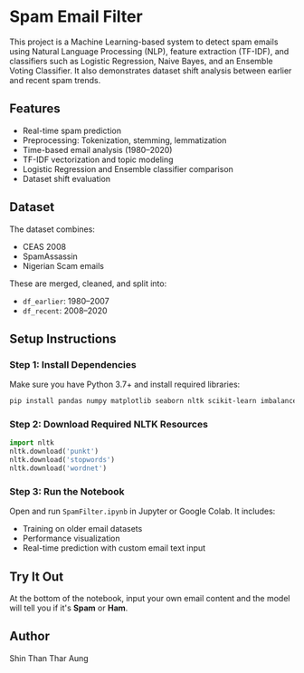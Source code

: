 # Spam Email Filter

This project is a Machine Learning-based system to detect spam emails using Natural Language Processing (NLP), feature extraction (TF-IDF), and classifiers such as Logistic Regression, Naive Bayes, and an Ensemble Voting Classifier. It also demonstrates dataset shift analysis between earlier and recent spam trends.

## Features
- Real-time spam prediction
- Preprocessing: Tokenization, stemming, lemmatization
- Time-based email analysis (1980–2020)
- TF-IDF vectorization and topic modeling
- Logistic Regression and Ensemble classifier comparison
- Dataset shift evaluation

## Dataset
The dataset combines:
- CEAS 2008
- SpamAssassin
- Nigerian Scam emails

These are merged, cleaned, and split into:
- `df_earlier`: 1980–2007
- `df_recent`: 2008–2020

## Setup Instructions

### Step 1: Install Dependencies
Make sure you have Python 3.7+ and install required libraries:

```bash
pip install pandas numpy matplotlib seaborn nltk scikit-learn imbalanced-learn wordcloud
```

### Step 2: Download Required NLTK Resources

```python
import nltk
nltk.download('punkt')
nltk.download('stopwords')
nltk.download('wordnet')
```

### Step 3: Run the Notebook
Open and run `SpamFilter.ipynb` in Jupyter or Google Colab. It includes:
- Training on older email datasets
- Performance visualization
- Real-time prediction with custom email text input

## Try It Out
At the bottom of the notebook, input your own email content and the model will tell you if it's **Spam** or **Ham**.

## Author
Shin Than Thar Aung
